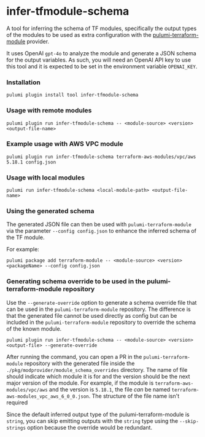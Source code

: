 # infer-tfmodule-schema

A tool for inferring the schema of TF modules, specifically the output types of the modules to be used as extra configuration with the [pulumi-terraform-module](https://github.com/pulumi/pulumi-terraform-module) provider. 

It uses OpenAI `gpt-4o` to analyze the module and generate a JSON schema for the output variables. As such, you will need an OpenAI API key to use this tool and it is expected to be set in the environment variable `OPENAI_KEY`.

### Installation

```
pulumi plugin install tool infer-tfmodule-schema
```


### Usage with remote modules

```
pulumi plugin run infer-tfmodule-schema -- <module-source> <version> <output-file-name>
```

### Example usage with AWS VPC module

```
pulumi plugin run infer-tfmodule-schema terraform-aws-modules/vpc/aws 5.18.1 config.json
```

### Usage with local modules

```
pulumi run infer-tfmodule-schema <local-module-path> <output-file-name>
```

### Using the generated schema

The generated JSON file can then be used with `pulumi-terraform-module` via the parameter `--config config.json` to enhance the inferred schema of the TF module. 

For example:

```
pulumi package add terraform-module -- <module-source> <version> <packageName> --config config.json
```

### Generating schema override to be used in the pulumi-terraform-module repository

Use the `--generate-override` option to generate a schema override file that can be used in the `pulumi-terraform-module` repository. The difference is that the generated file cannot be used directly as config but can be included in the `pulumi-terraform-module` repository to override the schema of the known module. 
```
pulumi plugin run infer-tfmodule-schema -- <module-source> <version> <output-file> --generate-override
```
After running the command, you can open a PR in the `pulumi-terraform-module` repository with the generated file inside the `./pkg/modprovider/module_schema_overrides` directory. The name of file should indicate which module it is for and the version should be the next major version of the module. For example, if the module is `terraform-aws-modules/vpc/aws` and the version is `5.18.1`, the file _can_ be named `terraform-aws-modules_vpc_aws_6_0_0.json`. The structure of the file name isn't required

Since the default inferred output type of the pulumi-terraform-module is `string`, you can skip emitting outputs with the `string` type using the `--skip-strings` option because the override would be redundant.
